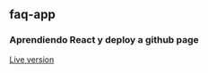 ## faq-app
### Aprendiendo React y deploy a github page

[Live version](https://pdsomoza.github.io/faq-app/)
